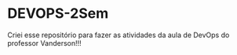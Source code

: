 # DEVOPS-2Sem
Criei esse repositório para fazer as atividades da aula de DevOps do professor Vanderson!!!
